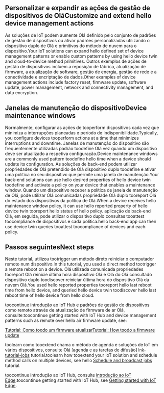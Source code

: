 ## <a name="customize-and-extend-hello-device-management-actions"></a><span data-ttu-id="2570e-101">Personalizar e expandir as ações de gestão de dispositivos de Olá</span><span class="sxs-lookup"><span data-stu-id="2570e-101">Customize and extend hello device management actions</span></span>

<span data-ttu-id="2570e-102">As soluções de IoT podem aumente Olá definido pelo conjunto de padrões de gestão de dispositivos ou ativar padrões personalizadas utilizando o dispositivo duplo de Olá e primitivos do método de nuvem para o dispositivo.</span><span class="sxs-lookup"><span data-stu-id="2570e-102">Your IoT solutions can expand hello defined set of device management patterns or enable custom patterns by using hello device twin and cloud-to-device method primitives.</span></span> <span data-ttu-id="2570e-103">Outros exemplos de ações de gestão de dispositivos incluem a reposição de fábrica, atualização de firmware, a atualização de software, gestão de energia, gestão de rede e a conectividade e encriptação de dados.</span><span class="sxs-lookup"><span data-stu-id="2570e-103">Other examples of device management actions include factory reset, firmware update, software update, power management, network and connectivity management, and data encryption.</span></span>

## <a name="device-maintenance-windows"></a><span data-ttu-id="2570e-104">Janelas de manutenção do dispositivo</span><span class="sxs-lookup"><span data-stu-id="2570e-104">Device maintenance windows</span></span>

<span data-ttu-id="2570e-105">Normalmente, configurar as ações de tooperform dispositivos cada vez que minimiza a interrupções planeadas e período de indisponibilidade.</span><span class="sxs-lookup"><span data-stu-id="2570e-105">Typically, you configure devices tooperform actions at a time that minimizes interruptions and downtime.</span></span> <span data-ttu-id="2570e-106">Janelas de manutenção do dispositivo são frequentemente utilizadas padrão toodefine Olá vez quando um dispositivo deve ser atualizado a respetiva configuração.</span><span class="sxs-lookup"><span data-stu-id="2570e-106">Device maintenance windows are a commonly used pattern toodefine hello time when a device should update its configuration.</span></span> <span data-ttu-id="2570e-107">As soluções de back-end podem utilizar propriedades de Olá pretendido de Olá dispositivo duplo toodefine e ativar uma política no seu dispositivo que permite uma janela de manutenção.</span><span class="sxs-lookup"><span data-stu-id="2570e-107">Your back-end solutions can use hello desired properties of hello device twin toodefine and activate a policy on your device that enables a maintenance window.</span></span> <span data-ttu-id="2570e-108">Quando um dispositivo receber a política de janela de manutenção de Olá, pode utilizar Olá comunicadas propriedade Olá duplo tooreport Olá do estado dos dispositivos da política de Olá.</span><span class="sxs-lookup"><span data-stu-id="2570e-108">When a device receives hello maintenance window policy, it can use hello reported property of hello device twin tooreport hello status of hello policy.</span></span> <span data-ttu-id="2570e-109">aplicação de back-end Olá, em seguida, pode utilizar o dispositivo duplo consultas tooattest toocompliance de dispositivos e cada política.</span><span class="sxs-lookup"><span data-stu-id="2570e-109">hello back-end app can then use device twin queries tooattest toocompliance of devices and each policy.</span></span>

## <a name="next-steps"></a><span data-ttu-id="2570e-110">Passos seguintes</span><span class="sxs-lookup"><span data-stu-id="2570e-110">Next steps</span></span>

<span data-ttu-id="2570e-111">Neste tutorial, utilizou tootrigger um método direto reiniciar o computador remoto num dispositivo.</span><span class="sxs-lookup"><span data-stu-id="2570e-111">In this tutorial, you used a direct method tootrigger a remote reboot on a device.</span></span> <span data-ttu-id="2570e-112">Olá utilizada comunicada propriedades tooreport Olá reinicie última hora dispositivo Olá e Olá do Olá consultado dispositivo duplo toodiscover reiniciar última hora do dispositivo Olá da nuvem Olá.</span><span class="sxs-lookup"><span data-stu-id="2570e-112">You used hello reported properties tooreport hello last reboot time from hello device, and queried hello device twin toodiscover hello last reboot time of hello device from hello cloud.</span></span>

<span data-ttu-id="2570e-113">toocontinue introdução ao IoT Hub e padrões de gestão de dispositivos como remoto através de atualização de firmware de ar Olá, consulte:</span><span class="sxs-lookup"><span data-stu-id="2570e-113">toocontinue getting started with IoT Hub and device management patterns such as remote over hello air firmware update, see:</span></span>

<span data-ttu-id="2570e-114">[Tutorial: Como toodo um firmware atualizar][lnk-fwupdate]</span><span class="sxs-lookup"><span data-stu-id="2570e-114">[Tutorial: How toodo a firmware update][lnk-fwupdate]</span></span>

<span data-ttu-id="2570e-115">toolearn como tooextend chama o método de agenda e soluções de IoT em vários dispositivos, consulte Olá [agenda e as tarefas de difusão] [ lnk-tutorial-jobs] tutorial.</span><span class="sxs-lookup"><span data-stu-id="2570e-115">toolearn how tooextend your IoT solution and schedule method calls on multiple devices, see hello [Schedule and broadcast jobs][lnk-tutorial-jobs] tutorial.</span></span>

<span data-ttu-id="2570e-116">toocontinue introdução ao IoT Hub, consulte [introdução ao IoT Edge][lnk-iot-edge].</span><span class="sxs-lookup"><span data-stu-id="2570e-116">toocontinue getting started with IoT Hub, see [Getting started with IoT Edge][lnk-iot-edge].</span></span>

[lnk-fwupdate]: ../articles/iot-hub/iot-hub-node-node-firmware-update.md
[lnk-tutorial-jobs]: ../articles/iot-hub/iot-hub-node-node-schedule-jobs.md
[lnk-iot-edge]: ../articles/iot-hub/iot-hub-linux-iot-edge-get-started.md